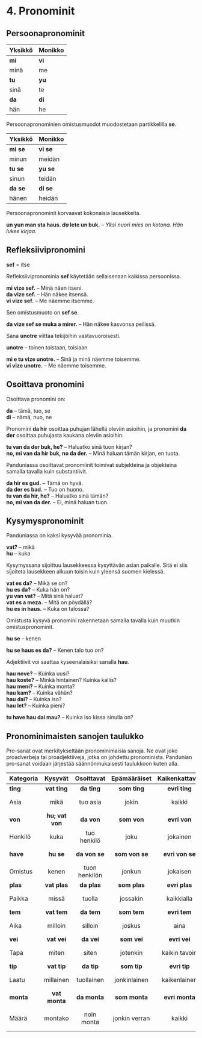 
# 4. Pronominit

## Persoonapronominit

| Yksikkö     | Monikko      |
|:------------|:-------------|
| **mi**      | **vi**       |
| minä        | me           |
| **tu**      | **yu**       |
| sinä        | te           |
| **da**      | **di**       |
| hän         | he           |

Persoonapronominien omistusmuodot muodostetaan partikkelilla
**se**.

| Yksikkö     | Monikko      |
|:------------|:-------------|
| **mi se**   | **vi se**    |
| minun       | meidän       |
| **tu se**   | **yu se**    |
| sinun       | teidän       |
| **da se**   | **di se**    |
| hänen       | heidän       |

Persoonapronominit korvaavat kokonaisia lausekkeita.

**un yun man sta haus. _da_ lete un buk.**
– _Yksi nuori mies on kotona. Hän lukee kirjaa._

## Refleksiivipronomini

**sef**
= itse

Refleksiivipronominia
**sef**
käytetään sellaisenaan kaikissa persoonissa.

**mi vize sef.**
– Minä näen itseni.  
**da vize sef.**
– Hän näkee itsensä.  
**vi vize sef.**
– Me näemme itsemme.

Sen omistusmuoto on **sef se**.

**da vize sef se muka a mirer.**
– Hän näkee kasvonsa peilissä.

Sana
**unotre**
viittaa tekijöihin vastavuoroisesti.

**unotre**
– toinen toistaan, toisiaan

**mi e tu vize unotre.**
– Sinä ja minä näemme toisemme.  
**vi vize unotre.**
– Me näemme toisemme.


## Osoittava pronomini

Osoittava pronomini on:

**da**
– tämä, tuo, se  
**di**
– nämä, nuo, ne


Pronomini
**da hir**
osoittaa puhujan lähellä oleviin asioihin,
ja pronomini
**da der**
osoittaa puhujasta kaukana oleviin asioihin.

**tu van da der buk, he?**
– Haluatko sinä tuon kirjan?  
**no, mi van da hir buk, no da der.**
– Minä haluan tämän kirjan, en tuota.

Panduniassa osoittavat pronomiinit toimivat subjekteina ja objekteina samalla tavalla kuin substantiivit.

**da hir es gud.**
– Tämä on hyvä.  
**da der es bad.**
– Tuo on huono.  
**tu van da hir, he?**
– Haluatko sinä tämän?  
**no, mi van da der.**
– Ei, minä haluan tuon.


## Kysymyspronominit

Panduniassa on kaksi kysyvää pronominia.

**vat?**
– mikä  
**hu**
– kuka

Kysymyssana sijoittuu lausekkeessa kysyttävän asian paikalle.
Sitä ei siis sijoiteta lausekkeen alkuun toisin kuin yleensä suomen kielessä.

**vat es da?**
– Mikä se on?  
**hu es da?**
– Kuka hän on?  
**yu van vat?**
– Mitä sinä haluat?  
**vat es a meza.**
– Mitä on pöydällä?  
**hu es in haus.**
– Kuka on talossa?

Omistusta kysyvä pronomini rakennetaan samalla tavalla kuin muutkin omistuspronominit.

**hu se**
– kenen

**hu se haus es da?**
– Kenen talo tuo on?

Adjektiivit voi saattaa kyseenalaisiksi sanalla
**hau**.

**hau nove?**
– Kuinka uusi?  
**hau koste?**
– Minkä hintainen? Kuinka kallis?  
**hau meni?**
– Kuinka monta?  
**hau kam?**
– Kuinka vähän?  
**hau dai?**
– Kuinka iso?  
**hau let?**
– Kuinka pieni?

**tu have hau dai mau?**
– Kuinka iso kissa sinulla on?


## Pronominimaisten sanojen taulukko

Pro-sanat ovat merkitykseltään pronominimaisia sanoja.
Ne ovat joko proadverbeja tai proadjektiiveja, jotka on johdettu pronominista.
Pandunian pro-sanat voidaan järjestää säännönmukaisesti taulukkoon kuten alla.

| Kategoria     | Kysyvät       | Osoittavat    | Epämääräiset  | Kaikenkattavat| Kieltävät     | Vaihtoehtoiset| Sallivat      |
|:--------------|:-------------:|:-------------:|:-------------:|:-------------:|:-------------:|:-------------:|:-------------:|
| **ting**      | **vat ting**  | **da ting**   | **som ting**  | **evri ting** | **no ting**   | **otre ting** | **eni ting**  |
| Asia          | mikä          | tuo asia      | jokin         | kaikki        | ei mikään     | toinen, muu   | mikä tahansa  |
| **von**       |**hu; vat von**| **da von**    | **som von**   | **evri von**  | **no von**    | **otre von**  | **eni von**   |
| Henkilö       | kuka          | tuo henkilö   | joku          | jokainen      | ei kukaan     | toinen, muu   | kuka tahansa  |
| **have**      | **hu se**     | **da von se** | **som von se**|**evri von se**| **no von se** |**otre von se**| **eni von se**|
| Omistus       | kenen         | tuon henkilön | jonkun        | jokaisen      | ei kenenkään  | toisen        | kenen tahansa |
| **plas**      | **vat plas**  | **da plas**   | **som plas**  | **evri plas** | **no plas**   | **otre plas** | **eni plas**  |
| Paikka        | missä         | tuolla        | jossakin      | kaikkialla    | ei missään    | toisaalla     | missä tahansa |
| **tem**       | **vat tem**   | **da tem**    | **som tem**   | **evri tem**  | **no tem**    | **otre tem**  | **eni tem**   |
| Aika          | milloin       | silloin       | joskus        | aina          | ei koskaan    | toiste        |milloin tahansa|
| **vei**       | **vat vei**   | **da vei**    | **som vei**   | **evri vei**  | **no vei**    | **otre vei**  | **eni vei**   |
| Tapa          | miten         | siten         | jotenkin      | kaikin tavoin | ei mitenkään  | muuten        | miten tahansa |
| **tip**       | **vat tip**   | **da tip**    | **som tip**   | **evri tip**  | **no tip**    | **otre tip**  | **eni tip**   |
| Laatu         | millainen     | tuollainen    | jonkinlainen  | kaikenlainen  |ei minkään lainen|toisen lainen|millainen tahansa|
| **monta**     | **vat monta** | **da monta**  | **som monta** | **evri monta**| **no monta**  | **otre monta**| **eni monta** |
| Määrä         | montako       | noin monta    | jonkin verran | kaikki        | ei yhtään     | toisen verran |kuinka paljon tahansa|

